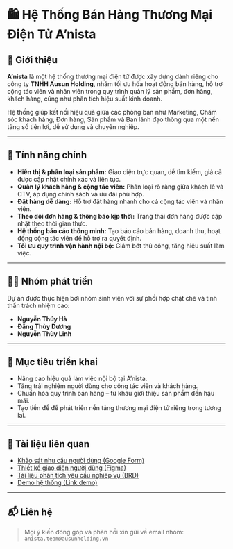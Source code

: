 # 🛍️ Hệ Thống Bán Hàng Thương Mại Điện Tử A’nista

## 🎯 Giới thiệu

**A’nista** là một hệ thống thương mại điện tử được xây dựng dành riêng cho công ty **TNHH Ausun Holding**, nhằm tối ưu hóa hoạt động bán hàng, hỗ trợ cộng tác viên và nhân viên trong quy trình quản lý sản phẩm, đơn hàng, khách hàng, cũng như phân tích hiệu suất kinh doanh.

Hệ thống giúp kết nối hiệu quả giữa các phòng ban như Marketing, Chăm sóc khách hàng, Đơn hàng, Sản phẩm và Ban lãnh đạo thông qua một nền tảng số tiện lợi, dễ sử dụng và chuyên nghiệp.

---

## 🧩 Tính năng chính

- **Hiển thị & phân loại sản phẩm:** Giao diện trực quan, dễ tìm kiếm, giá cả được cập nhật chính xác và liên tục.
- **Quản lý khách hàng & cộng tác viên:** Phân loại rõ ràng giữa khách lẻ và CTV, áp dụng chính sách và ưu đãi phù hợp.
- **Đặt hàng dễ dàng:** Hỗ trợ đặt hàng nhanh cho cả cộng tác viên và nhân viên.
- **Theo dõi đơn hàng & thông báo kịp thời:** Trạng thái đơn hàng được cập nhật theo thời gian thực.
- **Hệ thống báo cáo thông minh:** Tạo báo cáo bán hàng, doanh thu, hoạt động cộng tác viên để hỗ trợ ra quyết định.
- **Tối ưu quy trình vận hành nội bộ:** Giảm bớt thủ công, tăng hiệu suất làm việc.

---

## 👩‍💻 Nhóm phát triển

Dự án được thực hiện bởi nhóm sinh viên với sự phối hợp chặt chẽ và tinh thần trách nhiệm cao:

- **Nguyễn Thúy Hà**  
- **Đặng Thùy Dương**  
- **Nguyễn Thùy Linh**

---

## 🚀 Mục tiêu triển khai

- Nâng cao hiệu quả làm việc nội bộ tại A’nista.
- Tăng trải nghiệm người dùng cho cộng tác viên và khách hàng.
- Chuẩn hóa quy trình bán hàng – từ khâu giới thiệu sản phẩm đến hậu mãi.
- Tạo tiền đề để phát triển nền tảng thương mại điện tử riêng trong tương lai.

---

## 🔗 Tài liệu liên quan

- [Khảo sát nhu cầu người dùng (Google Form)](https://...)  
- [Thiết kế giao diện người dùng (Figma)](https://...)  
- [Tài liệu phân tích yêu cầu nghiệp vụ (BRD)](https://...)  
- [Demo hệ thống (Link demo)](https://...)

---

## 📬 Liên hệ

> Mọi ý kiến đóng góp và phản hồi xin gửi về email nhóm: `anista.team@ausunholding.vn`

